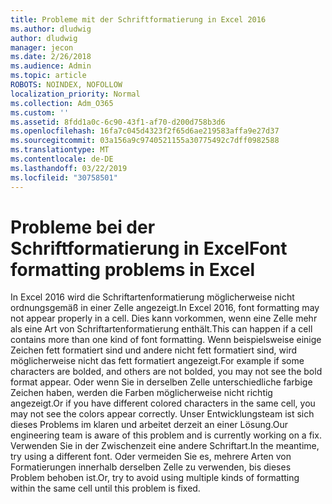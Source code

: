 ```yaml
---
title: Probleme mit der Schriftformatierung in Excel 2016
ms.author: dludwig
author: dludwig
manager: jecon
ms.date: 2/26/2018
ms.audience: Admin
ms.topic: article
ROBOTS: NOINDEX, NOFOLLOW
localization_priority: Normal
ms.collection: Adm_O365
ms.custom: ''
ms.assetid: 8fdd1a0c-6c90-43f1-af70-d200d758b3d6
ms.openlocfilehash: 16fa7c045d4323f2f65d6ae219583affa9e27d37
ms.sourcegitcommit: 03a156a9c9740521155a30775492c7dff0982588
ms.translationtype: MT
ms.contentlocale: de-DE
ms.lasthandoff: 03/22/2019
ms.locfileid: "30758501"
---
```

# <a name="font-formatting-problems-in-excel"></a><span data-ttu-id="a4536-102">Probleme bei der Schriftformatierung in Excel</span><span class="sxs-lookup"><span data-stu-id="a4536-102">Font formatting problems in Excel</span></span>

<span data-ttu-id="a4536-103">In Excel 2016 wird die Schriftartenformatierung möglicherweise nicht ordnungsgemäß in einer Zelle angezeigt.</span><span class="sxs-lookup"><span data-stu-id="a4536-103">In Excel 2016, font formatting may not appear properly in a cell.</span></span> <span data-ttu-id="a4536-104">Dies kann vorkommen, wenn eine Zelle mehr als eine Art von Schriftartenformatierung enthält.</span><span class="sxs-lookup"><span data-stu-id="a4536-104">This can happen if a cell contains more than one kind of font formatting.</span></span> <span data-ttu-id="a4536-105">Wenn beispielsweise einige Zeichen fett formatiert sind und andere nicht fett formatiert sind, wird möglicherweise nicht das fett formatiert angezeigt.</span><span class="sxs-lookup"><span data-stu-id="a4536-105">For example if some characters are bolded, and others are not bolded, you may not see the bold format appear.</span></span> <span data-ttu-id="a4536-106">Oder wenn Sie in derselben Zelle unterschiedliche farbige Zeichen haben, werden die Farben möglicherweise nicht richtig angezeigt.</span><span class="sxs-lookup"><span data-stu-id="a4536-106">Or if you have different colored characters in the same cell, you may not see the colors appear correctly.</span></span> <span data-ttu-id="a4536-107">Unser Entwicklungsteam ist sich dieses Problems im klaren und arbeitet derzeit an einer Lösung.</span><span class="sxs-lookup"><span data-stu-id="a4536-107">Our engineering team is aware of this problem and is currently working on a fix.</span></span> <span data-ttu-id="a4536-108">Verwenden Sie in der Zwischenzeit eine andere Schriftart.</span><span class="sxs-lookup"><span data-stu-id="a4536-108">In the meantime, try using a different font.</span></span> <span data-ttu-id="a4536-109">Oder vermeiden Sie es, mehrere Arten von Formatierungen innerhalb derselben Zelle zu verwenden, bis dieses Problem behoben ist.</span><span class="sxs-lookup"><span data-stu-id="a4536-109">Or, try to avoid using multiple kinds of formatting within the same cell until this problem is fixed.</span></span> 
  

